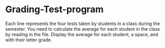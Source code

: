 # Grading-Test-program
Each line represents the four tests taken by students in a class during the semester.  You need to calculate the average for each student in the class by reading in the file.  Display the average for each student, a space, and with their letter grade.
